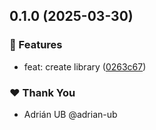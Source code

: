 ## 0.1.0 (2025-03-30)

### 🚀 Features

- feat: create library ([0263c67](https://github.com/adrian-ub/ngxi/commit/0263c67))

### ❤️ Thank You

- Adrián UB @adrian-ub